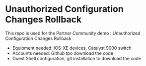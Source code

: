 # **Unauthorized Configuration Changes Rollback**

This repo is used for the Partner Community demo : Unauthorized Configuration Changes Rollback

 - Equipment needed: IOS-XE devices, Catalyst 9000 switch
 - Accounts needed: Github tpo download the code
 - Guest Shell configuration, git installation to download the code
